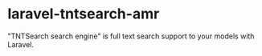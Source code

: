 # laravel-tntsearch-amr
 
"TNTSearch search engine" is full text search support to your models with Laravel.